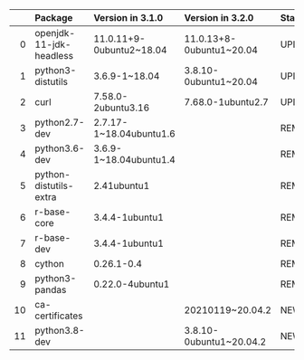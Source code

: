 <!-- markdown-link-check-disable -->

|    | Package                 | Version in 3.1.0         | Version in 3.2.0         | Status   |
|---:|:------------------------|:-------------------------|:-------------------------|:---------|
|  0 | openjdk-11-jdk-headless | 11.0.11+9-0ubuntu2~18.04 | 11.0.13+8-0ubuntu1~20.04 | UPDATED  |
|  1 | python3-distutils       | 3.6.9-1~18.04            | 3.8.10-0ubuntu1~20.04    | UPDATED  |
|  2 | curl                    | 7.58.0-2ubuntu3.16       | 7.68.0-1ubuntu2.7        | UPDATED  |
|  3 | python2.7-dev           | 2.7.17-1~18.04ubuntu1.6  |                          | REMOVED  |
|  4 | python3.6-dev           | 3.6.9-1~18.04ubuntu1.4   |                          | REMOVED  |
|  5 | python-distutils-extra  | 2.41ubuntu1              |                          | REMOVED  |
|  6 | r-base-core             | 3.4.4-1ubuntu1           |                          | REMOVED  |
|  7 | r-base-dev              | 3.4.4-1ubuntu1           |                          | REMOVED  |
|  8 | cython                  | 0.26.1-0.4               |                          | REMOVED  |
|  9 | python3-pandas          | 0.22.0-4ubuntu1          |                          | REMOVED  |
| 10 | ca-certificates         |                          | 20210119~20.04.2         | NEW      |
| 11 | python3.8-dev           |                          | 3.8.10-0ubuntu1~20.04.2  | NEW      |